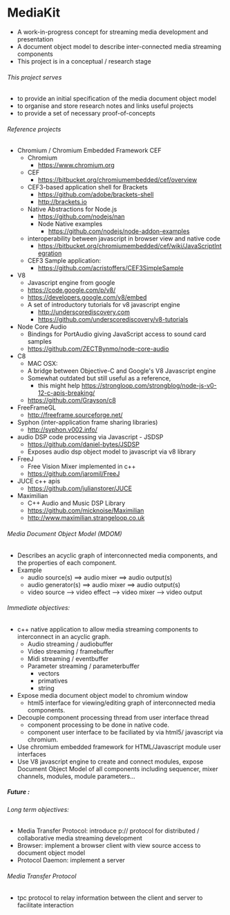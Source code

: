 # MediaKit 
 - A work-in-progress concept for streaming media development and presentation
 - A document object model to describe inter-connected media streaming components
 - This project is in a conceptual / research stage

###### This project serves 
 - to provide an initial specification of the media document object model
 - to organise and store research notes and links useful projects
 - to provide a set of necessary proof-of-concepts

###### Reference projects 
- Chromium / Chromium Embedded Framework CEF
    - Chromium 
        - https://www.chromium.org
    - CEF 
        - https://bitbucket.org/chromiumembedded/cef/overview
    - CEF3-based application shell for Brackets
        - https://github.com/adobe/brackets-shell  
        - http://brackets.io
    - Native Abstractions for Node.js
        - https://github.com/nodejs/nan
        - Node Native examples
            - https://github.com/nodejs/node-addon-examples
    - interoperability between javascript in browser view and native code
        - https://bitbucket.org/chromiumembedded/cef/wiki/JavaScriptIntegration
    - CEF3 Sample application: 
        - https://github.com/acristoffers/CEF3SimpleSample
- V8 
    - Javascript engine from google
    - https://code.google.com/p/v8/
    - https://developers.google.com/v8/embed
    - A set of introductory tutorials for v8 javascript engine 
        - http://underscorediscovery.com
        - https://github.com/underscorediscovery/v8-tutorials
- Node Core Audio
    - Bindings for PortAudio giving JavaScript access to sound card samples
    - https://github.com/ZECTBynmo/node-core-audio
- C8 
    - MAC OSX: 
    - A bridge between Objective-C and Google's V8 Javascript engine  
    - Somewhat outdated but still useful as a reference, 
        - this might help https://strongloop.com/strongblog/node-js-v0-12-c-apis-breaking/
    - https://github.com/Grayson/c8
- FreeFrameGL 
    - http://freeframe.sourceforge.net/
- Syphon (inter-application frame sharing libraries)
    - http://syphon.v002.info/
- audio DSP code processing via Javascript - JSDSP
    - https://github.com/daniel-bytes/JSDSP
    - Exposes audio dsp object model to javascript via v8 library
- FreeJ
    - Free Vision Mixer implemented in c++
    - https://github.com/jaromil/FreeJ
- JUCE c++ apis
    - https://github.com/julianstorer/JUCE 
- Maximilian 
    - C++ Audio and Music DSP Library
    - https://github.com/micknoise/Maximilian
    - http://www.maximilian.strangeloop.co.uk
 
###### Media Document Object Model (MDOM)
 - Describes an acyclic graph of interconnected media components, and the properties of each component.
 - Example
    - audio source(s)  ==> audio mixer ==> audio output(s)
    - audio generator(s) ==> audio mixer ==> audio output(s)
    - video source --> video effect --> video mixer --> video output

###### Immediate objectives: 
 - c++ native application to allow media streaming components to interconnect in an acyclic graph.
    - Audio streaming / audiobuffer 
    - Video streaming / framebuffer 
    - Midi streaming / eventbuffer 
    - Parameter streaming / parameterbuffer
        - vectors
        - primatives
        - string
 - Expose media document object model to chromium window
    - html5 interface for viewing/editing graph of interconnected media components.
 - Decouple component processing thread from user interface thread
    - component processing to be done in native code.
    - component user interface to be faciliated by via html5/ javascript via chromium.
 - Use chromium embedded framework for HTML/Javascript module user interfaces
 - Use V8 javascript engine to create and connect modules, expose Document Object Model of all components including sequencer, mixer channels, modules, module parameters... 

##### Future : 
###### Long term objectives:
 - Media Transfer Protocol: introduce p:// protocol for distributed / collaborative media streaming development
 - Browser: implement a browser client with view source access to document object model 
 - Protocol Daemon: implement a server
###### Media Transfer Protocol
 - tpc protocol to relay information between the client and server to facilitate interaction 
 